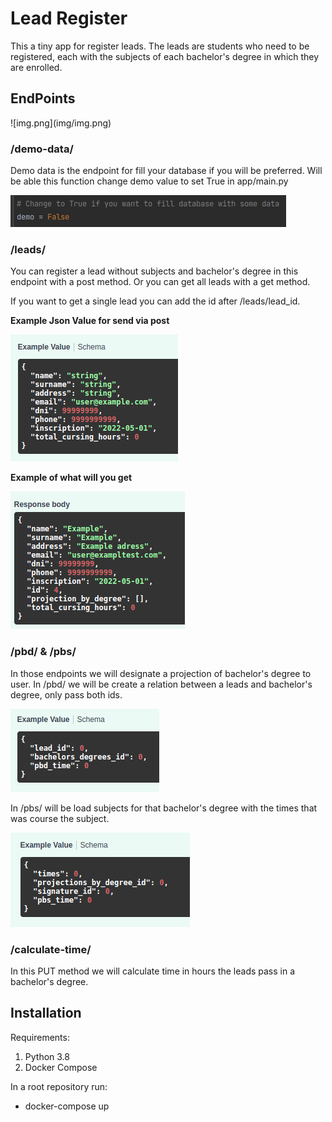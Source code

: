 <h1>Lead Register</h1>
<p>This a tiny app for register leads. The leads are students who need to be registered, each with the
subjects of each bachelor's degree in which they are enrolled.</p>

<h2>EndPoints</h2>
![img.png](img/img.png)

<h3>/demo-data/</h3>

<p>Demo data is the endpoint for fill your database if you will be preferred. Will be able this function
change demo value to set True in app/main.py</p>

![](img/demo_data_c.png)

<h3>/leads/</h3>

<p>You can register a lead without subjects and bachelor's degree in this endpoint with a post method.
Or you can get all leads with a get method.</p>
<p>If you want to get a single lead you can add the id after /leads/lead_id.</p>

**Example Json Value for send via post**

![img.png](img/lead_post.png)

**Example of what will you get**

![img.png](img/response_lead.png)

<h3>/pbd/ & /pbs/</h3>

<p>In those endpoints we will designate a projection of bachelor's degree to user. In /pbd/ we will be
create a relation between a leads and bachelor's degree, only pass both ids.</p>

![img.png](img/pbd.png)

<p>In /pbs/ will be load subjects for that bachelor's degree with the times that was course the subject.</p>

![img.png](img/pbs.png)

<h3>/calculate-time/</h3>

<p>In this PUT method we will calculate time in hours the leads pass in a bachelor's degree.</p>

<h2>Installation</h2>

Requirements:
 1. Python 3.8
 2. Docker Compose

In a root repository run:
- docker-compose up